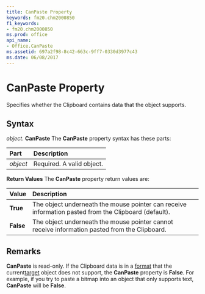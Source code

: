 ```yaml
---
title: CanPaste Property
keywords: fm20.chm2000850
f1_keywords:
- fm20.chm2000850
ms.prod: office
api_name:
- Office.CanPaste
ms.assetid: 697a2f98-8c42-663c-9ff7-0330d3977c43
ms.date: 06/08/2017
---
```



# CanPaste Property



Specifies whether the Clipboard contains data that the object supports.

## Syntax

_object_. **CanPaste**
The  **CanPaste** property syntax has these parts:


|**Part**|**Description**|
|:-----|:-----|
| _object_|Required. A valid object.|

 **Return Values**
The  **CanPaste** property return values are:


|**Value**|**Description**|
|:-----|:-----|
|**True**|The object underneath the mouse pointer can receive information pasted from the Clipboard (default).|
|**False**|The object underneath the mouse pointer cannot receive information pasted from the Clipboard.|

## Remarks

**CanPaste** is read-only.
If the Clipboard data is in a [format](../../Glossary/glossary-vba.md) that the current[target](../../Glossary/glossary-vba.md#target) object does not support, the **CanPaste** property is **False**. For example, if you try to paste a bitmap into an object that only supports text, **CanPaste** will be **False**.

